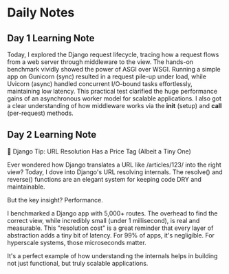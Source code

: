# Daily Notes

## Day 1 Learning Note
Today, I explored the Django request lifecycle, tracing how a request flows from a web server through middleware to the view. The hands-on benchmark vividly showed the power of ASGI over WSGI. Running a simple app on Gunicorn (sync) resulted in a request pile-up under load, while Uvicorn (async) handled concurrent I/O-bound tasks effortlessly, maintaining low latency. This practical test clarified the huge performance gains of an asynchronous worker model for scalable applications. I also got a clear understanding of how middleware works via the __init__ (setup) and __call__ (per-request) methods.


## Day 2 Learning Note
🚀 Django Tip: URL Resolution Has a Price Tag (Albeit a Tiny One)

Ever wondered how Django translates a URL like /articles/123/ into the right view? Today, I dove into Django's URL resolving internals. The resolve() and reverse() functions are an elegant system for keeping code DRY and maintainable.

But the key insight? Performance.

I benchmarked a Django app with 5,000+ routes. The overhead to find the correct view, while incredibly small (under 1 millisecond), is real and measurable. This "resolution cost" is a great reminder that every layer of abstraction adds a tiny bit of latency. For 99% of apps, it's negligible. For hyperscale systems, those microseconds matter.

It's a perfect example of how understanding the internals helps in building not just functional, but truly scalable applications.